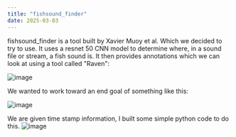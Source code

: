 ```yaml
---
title: "fishsound_finder"
date: 2025-03-03
---
```

fishsound_finder is a tool built by Xavier Muoy et al. Which we decided to try to use. It uses a resnet 50 CNN model to determine where, in a sound file or stream, a fish sound is. It then provides annotations which we can look at using a tool called "Raven": 

![image](https://github.com/user-attachments/assets/1036cf39-1f6d-4a1f-baa0-8b308de4dc40)


We wanted to work toward an end goal of something like this:

![image](https://github.com/user-attachments/assets/bc35d11d-7e40-4fc6-bc86-f5c4041b5945)

We are given time stamp information, I built some simple python code to do this.
![image](https://github.com/user-attachments/assets/578766f6-90d3-4e62-afc7-5ad274be886a)
